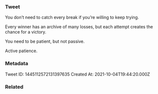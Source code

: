 ### Tweet
You don’t need to catch every break if you’re willing to keep trying. 

Every winner has an archive of many losses, but each attempt creates the chance for a victory.

You need to be patient, but not passive.

Active patience.

### Metadata
Tweet ID: 1445112572131397635
Created At: 2021-10-04T19:44:20.000Z

### Related


